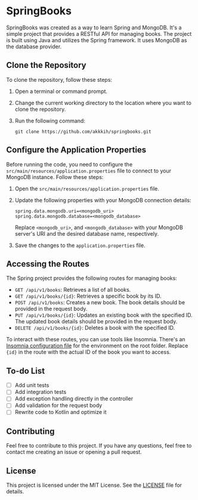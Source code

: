 # SpringBooks
SpringBooks was created as a way to learn Spring and MongoDB. It's a simple project that provides a RESTful API for managing books. The project is built using Java and utilizes the Spring framework. It uses MongoDB as the database provider.

## Clone the Repository

To clone the repository, follow these steps:

1. Open a terminal or command prompt.
2. Change the current working directory to the location where you want to clone the repository.
3. Run the following command:

   ```shell
   git clone https://github.com/akkkih/springbooks.git
   ```

## Configure the Application Properties

Before running the code, you need to configure the `src/main/resources/application.properties` file to connect to your MongoDB instance. Follow these steps:

1. Open the `src/main/resources/application.properties` file.
2. Update the following properties with your MongoDB connection details:

   ```properties
   spring.data.mongodb.uri=<mongodb_uri>
   spring.data.mongodb.database=<mongodb_database>
   ```

   Replace `<mongodb_uri>`, and `<mongodb_database>` with your MongoDB server's URI and the desired database name, respectively.

3. Save the changes to the `application.properties` file.

## Accessing the Routes

The Spring project provides the following routes for managing books:

- `GET /api/v1/books`: Retrieves a list of all books.
- `GET /api/v1/books/{id}`: Retrieves a specific book by its ID.
- `POST /api/v1/books`: Creates a new book. The book details should be provided in the request body.
- `PUT /api/v1/books/{id}`: Updates an existing book with the specified ID. The updated book details should be provided in the request body.
- `DELETE /api/v1/books/{id}`: Deletes a book with the specified ID.

To interact with these routes, you can use tools like Insomnia. There's an [Insomnia configuration file](insomnia.json) for the environment on the root folder. Replace `{id}` in the route with the actual ID of the book you want to access.

## To-do List
- [ ] Add unit tests
- [ ] Add integration tests
- [ ] Add exception handling directly in the controller
- [ ] Add validation for the request body
- [ ] Rewrite code to Kotlin and optimize it

## Contributing
Feel free to contribute to this project. If you have any questions, feel free to contact me creating an issue or opening a pull request.

## License
This project is licensed under the MIT License. See the [LICENSE](LICENSE) file for details.